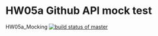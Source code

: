 # HW05a Github API mock test
HW05a_Mocking
[![build status of master](https://travis-ci.com/konglingwengit/SSW-567-HW04a_API.svg?branch=HW05a_Mocking)](https://travis-ci.com/konglingwengit/SSW-567-HW04a_API)
